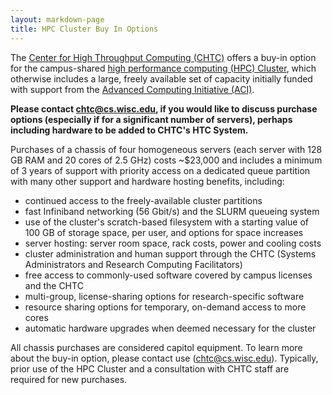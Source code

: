 ```yaml
---
layout: markdown-page
title: HPC Cluster Buy In Options 
---
```


The [Center for High Throughput Computing (CHTC)](/index.html) offers a buy-in
option for the campus-shared [high performance computing (HPC)
Cluster](hpc-overview.html), which otherwise includes a large, freely available
set of capacity initially funded with support from the [Advanced Computing
Initiative (ACI)](http://aci.wisc.edu/).

**Please contact <chtc@cs.wisc.edu>, if you would like to discuss
purchase options (especially if for a significant number of servers),
perhaps including hardware to be added to CHTC\'s HTC System.**

Purchases of a chassis of four homogeneous servers (each server with 128
GB RAM and 20 cores of 2.5 GHz) costs \~\$23,000 and includes a minimum
of 3 years of support with priority access on a dedicated queue
partition with many other support and hardware hosting benefits,
including:

-   continued access to the freely-available cluster partitions
-   fast Infiniband networking (56 Gbit/s) and the SLURM queueing system
-   use of the cluster\'s scratch-based filesystem with a starting
    value of 100 GB of storage space, per user, and options for space
    increases
-   server hosting: server room space, rack costs, power and cooling
    costs
-   cluster administration and human support through the CHTC (Systems
    Administrators and Research Computing Facilitators)
-   free access to commonly-used software covered by campus licenses and
    the CHTC
-   multi-group, license-sharing options for research-specific software
-   resource sharing options for temporary, on-demand access to more
    cores
-   automatic hardware upgrades when deemed necessary for the cluster

All chassis purchases are considered capitol equipment. To learn more
about the buy-in option, please contact use (chtc@cs.wisc.edu). Typically, prior use of the HPC
Cluster and a consultation with CHTC staff are required for new purchases.
